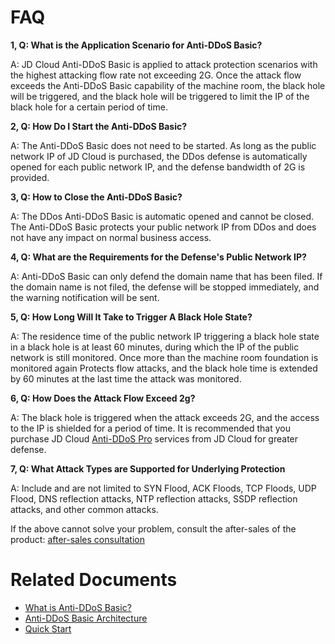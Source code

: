 # FAQ

**1, Q: What is the Application Scenario for Anti-DDoS Basic?**

A: JD Cloud Anti-DDoS Basic is applied to attack protection scenarios with the highest attacking flow rate not exceeding 2G. Once the attack flow exceeds the Anti-DDoS Basic capability of the machine room, the black hole will be triggered, and the black hole will be triggered to limit the IP of the black hole for a certain period of time.

**2, Q: How Do I Start the Anti-DDoS Basic?**

A: The Anti-DDoS Basic does not need to be started. As long as the public network IP of JD Cloud is purchased, the DDos defense is automatically opened for each public network IP, and the defense bandwidth of 2G is provided.

**3, Q: How to Close the Anti-DDoS Basic?**

A: The DDos Anti-DDoS Basic is automatic opened and cannot be closed. The Anti-DDoS Basic protects your public network IP from DDos and does not have any impact on normal business access.

**4, Q: What are the Requirements for the Defense's Public Network IP?**

A: Anti-DDoS Basic can only defend the domain name that has been filed. If the domain name is not filed, the defense will be stopped immediately, and the warning notification will be sent.

**5, Q: How Long Will It Take to Trigger A Black Hole State?**

A: The residence time of the public network IP triggering a black hole state in a black hole is at least 60 minutes, during which the IP of the public network is still monitored. Once more than the machine room foundation is monitored again
  Protects flow attacks, and the black hole time is extended by 60 minutes at the last time the attack was monitored.
  
**6, Q: How Does the Attack Flow Exceed 2g?**

A: The black hole is triggered when the attack exceeds 2G, and the access to the IP is shielded for a period of time. It is recommended that you purchase JD Cloud [Anti-DDoS Pro](https://www.jdcloud.com/products/ipanti) services from JD Cloud for greater defense.

**7, Q: What Attack Types are Supported for Underlying Protection**

A: Include and are not limited to SYN Flood, ACK Floods, TCP Floods, UDP Flood, DNS reflection attacks, NTP reflection attacks, SSDP reflection attacks, and other common attacks.

If the above cannot solve your problem, consult the after-sales of the product: [after-sales consultation](https://ticket.jdcloud.com/myorder/form?cateId=2&questionId=13)

# Related Documents

- [What is Anti-DDoS Basic? ](https://github.com/jdcloudcom/cn/blob/edit/documentation/Cloud-Security/Anti-DDoS-Basic/Introduction/Overview.md)
- [Anti-DDoS Basic Architecture](https://github.com/jdcloudcom/cn/blob/edit/documentation/Cloud-Security/Anti-DDoS-Basic/Introduction/Basic-Infrastructure.md)
- [Quick Start](https://github.com/jdcloudcom/cn/blob/edit/documentation/Cloud-Security/Anti-DDoS-Basic/Getting-Started/Anti-DDoS-Basic-Started.md)
